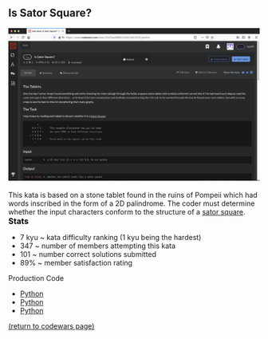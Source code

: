 

## Is Sator Square?
<img src="images/is_sator_square_screen_shot.png?raw=true"/>
<br>
<br>
This kata is based on a stone tablet found in the ruins of Pompeii which had words inscribed in the form of a 2D palindrome. The coder must determine whether the input characters conform to the structure of a <a href="https://en.wikipedia.org/wiki/Sator_Square">sator square</a>.

<style>
.tooltip {
  position: relative;
  display: inline-block;
}

.tooltip .tooltiptext {
  visibility: hidden;
  width: 400px;
  background-color: black;
  color: #fff;
  text-align: center;
  border-radius: 6px;
  padding: 5px 0;
  
  /* Position the tooltip */
  position: absolute;
  z-index: 1;
  top: -5px;
  left: 105%;
}

.tooltip:hover .tooltiptext {
  visibility: visible;
}
</style>
<!--<body style="text-align:center;">-->
<body>

<!--<h2>Production Coda</h2>-->
<!--<p>Move the mouse over the text below:</p>-->

<!---### Stats-->

<div style="color: black; font-weight: bold; font: times; font-size: 16px;">Stats
</div>

<div>
  <ul>
    <li> 7 kyu ~ kata difficulty ranking (1 kyu being the hardest)</li>
    <li> 347 ~ number of members attempting this kata</li>
    <li> 101 ~ number correct solutions submitted</li>
    <li> 89% ~ member satisfaction rating</li>
  </ul>
</div>

<div class="tooltip" style="font:bold">Production Code
  <span class="tooltiptext">Each language link shows the kata description plus 5 code files that make up the production code for this kata. Each file exists as a seperate component of the kata test suite.</span>
</div>

<ul>
  <li> <a href="https://github.com/rowcased/Codewars/blob/master/1%20is_sator_square/is_sator_square%20Python%20code/is_sator_square_Python_0_complete.py">Python</a></li>
  <li> <a href="https://github.com/rowcased/Codewars/blob/master/1%20is_sator_square/is_sator_square%20Python%20code/is_sator_square_Python_0_complete.py">Python</a></li>
  <li> <a href="https://github.com/rowcased/Codewars/blob/master/1%20is_sator_square/is_sator_square%20Python%20code/is_sator_square_Python_0_complete.py">Python</a></li>
</ul>

</body>


<a href="https://rowcased.github.io/codewars.html#creator">(return to codewars page)</a>


